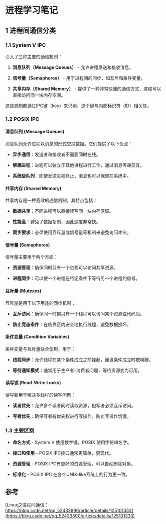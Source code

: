 # 进程学习笔记

## 1 进程间通信分类

### 1.1 System V IPC

引入了三种主要的通信机制：

1. **消息队列（Message Queues）** - 允许进程发送和接收消息。
   
2. **信号量（Semaphores）** - 用于进程间的同步，如互斥和条件变量。
   
3. **共享内存（Shared Memory）** - 提供了一种非常快速的通信方式，进程可以直接访问同一块内存空间。

这些机制都通过IPC键（key）来识别，这个键与内部标识符（ID）相关联。


### 1.2 POSIX IPC

#### 消息队列 (Message Queues)
消息队列允许进程以消息的形式交换数据。它们提供了以下优点：

- **异步通信**：发送者和接收者不需要同时在线。

- **解耦进程**：进程可以独立于其他进程进行工作，通过消息传递交互。

- **系统级队列**：即使发送进程终止，消息也可以保留在系统中。

#### 共享内存 (Shared Memory)

共享内存是一种高效的通信机制，其特点包括：

- **数据共享**：不同进程可以直接读写同一块内存区域。

- **性能高**：避免了数据复制，因此速度非常快。

- **同步要求**：必须使用互斥量或信号量等机制来避免访问冲突。

#### 信号量 (Semaphores)

信号量主要用于两个方面：

- **资源管理**：确保同时只有一个进程可以访问共享资源。

- **进程同步**：可以使一个进程在特定条件下等待另一个进程的信号。

#### 互斥量 (Mutexes)

互斥量是用于以下用途的同步机制：

- **互斥访问**：确保同一时刻只有一个线程可以访问某个资源或代码段。

- **防止竞态条件**：在临界区内安全地执行线程，避免数据损坏。

#### 条件变量 (Condition Variables)

条件变量与互斥量联合使用，用于：

- **线程同步**：允许线程在某个条件成立之前挂起，而当条件成立时被唤醒。

- **等待通知模式**：通常用于生产者-消费者问题，等待资源变为可用。

#### 读写锁 (Read-Write Locks)

读写锁用于解决多线程的读写问题：

- **读者优先**：允许多个读者同时读取资源，但写者必须互斥访问。

- **写者优先**：确保写者有优先权进行写操作，防止写操作饥饿。

### 1.3 主要区别

- **命名方式** - System V 使用数字键，POSIX 使用字符串名字。
  
- **接口和使用** - POSIX IPC接口通常更简单，更现代。
  
- **资源管理** - POSIX IPC有更好的资源管理，可以自动删除对象。
  
- **标准化** - POSIX IPC 在各个UNIX-like系统上的行为更一致。


## 参考

[Linux之进程间通信：https://blog.csdn.net/qq_52433890/article/details/125101333](https://blog.csdn.net/qq_52433890/article/details/125101333)